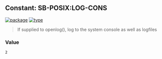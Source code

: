 ## Constant: SB-POSIX:LOG-CONS
[![package](https://img.shields.io/badge/Package-SB--POSIX-5f9ea0.svg?style=social&colorA=999999)](../) [![type](https://img.shields.io/badge/Type-Constant-5f9ea0.svg?style=social&colorA=999999)](../#constant) 

> If supplied to openlog(), log to the system console as well as logfiles

### Value
```
2
```
